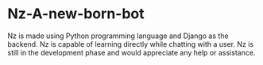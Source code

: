 # Nz-A-new-born-bot
 Nz is made using Python programming language and Django as the backend.
 Nz is capable of learning directly while chatting with a user.
 Nz is still in the development phase and would appreciate any help or assistance.
